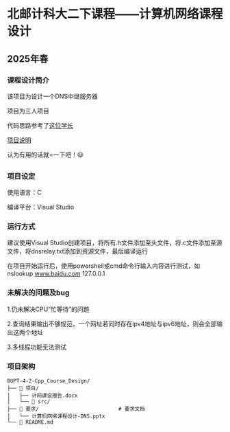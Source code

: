 # 北邮计科大二下课程——计算机网络课程设计
## 2025年春
### 课程设计简介

该项目为设计一个DNS中继服务器

项目为三人项目

代码思路参考了[这位学长](https://github.com/yige2021/LyDNS_new)

[项目说明](https://github.com/ST2005-gif/Course-Learning-Tips-from-bupt-scs/tree/main/%E5%A4%A7%E4%BA%8C%E4%B8%8B)

认为有用的话就⭐一下吧！😃

### 项目设定
使用语言：C

编译平台：Visual Studio

### 运行方式
建议使用Visual Studio创建项目，将所有.h文件添加至头文件，将.c文件添加至源文件，将dnsrelay.txt添加到资源文件，最后编译运行

在项目开始运行后，使用powershell或cmd命令行输入内容进行测试，如nslookup www.baidu.com 127.0.0.1

### 未解决的问题及bug

1.仍未解决CPU“忙等待”的问题

2.查询结果输出不够规范，一个网址若同时存在ipv4地址与ipv6地址，则会全部输出这两个地址

3.多线程功能无法测试

### 项目架构

```
BUPT-4-2-Cpp_Course_Design/
├── 📂 项目/        
│   ├── 计网课设报告.docx                          
│   └── 📂 src/                           
├── 📂 要求/                          # 要求文档
│   └── 计算机网络课程设计-DNS.pptx
└── 📄 README.md
```
